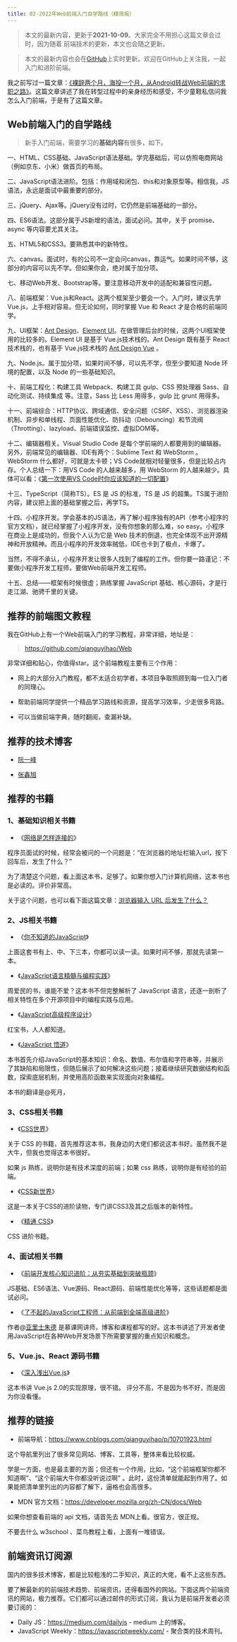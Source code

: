```yaml
---
title: 02-2022年Web前端入门自学路线（精简版）
---
```


<ArticleTopAd></ArticleTopAd>


> 本文的最新内容，更新于**2021-10-09**。大家完全不用担心这篇文章会过时，因为随着 前端技术的更新，本文也会随之更新。

> 本文的最新内容也会在[GitHub](https://github.com/qianguyihao/Web)上实时更新。欢迎在GitHub上关注我，一起入门和进阶前端。

我之前写过一篇文章：[《裸辞两个月，海投一个月，从Android转战Web前端的求职之路》](http://www.cnblogs.com/smyhvae/p/8732781.html)。这篇文章讲述了我在转型过程中的亲身经历和感受，不少童鞋私信问我怎么入门前端，于是有了这篇文章。

## Web前端入门的自学路线

> 新手入门前端，需要学习的**基础内容**有很多，如下。

一、HTML、CSS基础、JavaScript语法基础。学完基础后，可以仿照电商网站（例如京东、小米）做首页的布局。

二、JavaScript语法进阶。包括：作用域和闭包、this和对象原型等。相信我，JS语法，永远是面试中最重要的部分。

三、jQuery、Ajax等。jQuery没有过时，它仍然是前端基础的一部分。

四、ES6语法。这部分属于JS新增的语法，面试必问。其中，关于 promise、async 等内容要尤其关注。

五、HTML5和CSS3。要熟悉其中的新特性。

六、canvas。面试时，有的公司不一定会问canvas，靠运气。如果时间不够，这部分的内容可以先不学。但如果你会，绝对属于加分项。

七、移动Web开发、Bootstrap等。要注意移动开发中的适配和兼容性问题。

八、前端框架：Vue.js和React。这两个框架至少要会一个。入门时，建议先学Vue.js，上手相对容易。但无论如何，同时掌握 Vue 和 React 才是合格的前端同学。

九、UI框架：[Ant Design](https://ant.design/index-cn)、[Element UI](https://element.eleme.cn/#/)。在做管理后台的时候，这两个UI框架使用的比较多的。Element UI 是基于 Vue.js技术栈的。Ant Design 既有基于  React技术栈的，也有基于 Vue.js技术栈的 [Ant Design Vue](https://antdv.com/) 。

九、Node.js。属于加分项，如果时间不够，可以先不学，但至少要知道 Node 环境的配置，以及 Node 的一些基础知识。

十、前端工程化：构建工具 Webpack、构建工具 gulp、CSS 预处理器 Sass、自动化测试、持续集成 等。注意，Sass 比 Less 用得多，gulp 比 grunt 用得多。

十一、前端综合：HTTP协议、跨域通信、安全问题（CSRF、XSS）、浏览器渲染机制、异步和单线程、页面性能优化、防抖动（Debouncing）和节流阀（Throtting）、lazyload、前端错误监控、虚拟DOM等。

十二、编辑器相关。Visual Studio Code 是每个学前端的人都要用到的编辑器。另外，前端常见的编辑器、IDE有两个：Sublime Text 和 WebStorm 。WebStorm 什么都好，可就是太卡顿；VS Code就相对轻量很多，但是比较占内存。个人总结一下：用VS Code 的人越来越多，用 WebStorm 的人越来越少。具体可以看：《[第一次使用VS Code时你应该知道的一切配置](https://www.cnblogs.com/qianguyihao/p/10732375.html)》

十三、TypeScript（简称TS）。ES 是 JS 的标准，TS 是 JS 的超集。TS属于进阶内容，建议把上面的基础掌握之后，再学TS。

十四、小程序开发。学会基本的JS语法，再了解小程序独有的API（参考小程序的官方文档），就已经掌握了小程序开发，没有你想象的那么难，so easy。小程序在商业上是成功的，但我个人认为它是 Web 技术的倒退，也完全体现不出开源精神和开放精神。而且小程序的开发效率贼低，IDE也卡到了极点，卡爆了。

当然，不得不承认，小程序开发让很多人找到了编程的工作。但你要一路谨记：不要做小程序开发工程师，要做Web前端开发工程师。

十五、总结——框架有时候很虚；熟练掌握 JavaScript 基础、核心源码，才是行走江湖、驰骋千里的关键。

## 推荐的前端图文教程

我在GitHub上有一个Web前端入门的学习教程，非常详细，地址是：

> <https://github.com/qianguyihao/Web>

非常详细和贴心，你值得star。这个前端教程主要有三个作用：

- 网上的大部分入门教程，都不太适合初学者，本项目争取照顾到每一位入门者的同理心。

- 帮助前端同学提供一个精品学习路线和资源，提高学习效率，少走很多弯路。

- 可以当做前端字典，随时翻阅，查漏补缺。

## 推荐的技术博客

- [阮一峰](http://www.ruanyifeng.com/blog/)

- [张鑫旭](http://www.zhangxinxu.com/wordpress/)

## 推荐的书籍

### 1、基础知识相关书籍


- 《[网络是怎样连接的](https://book.douban.com/subject/26941639/)》

程序员面试的时候，经常会被问的一个问题是：“在浏览器的地址栏输入url，按下回车后，发生了什么？”

为了清楚这个问题，看上面这本书，足够了。如果你想入门计算机网络，这本书也是必读的。评价非常高。

关于这个问题，也可以看下面这篇文章：[浏览器输入 URL 后发生了什么？](https://zhuanlan.zhihu.com/p/43369093)

### 2、JS相关书籍

- 《[你不知道的JavaScript](https://book.douban.com/subject/26351021/)》

上面这套书有上、中、下三本，你都可以读一读。如果时间不够，那就先读第一本。

- 《[JavaScript语言精髓与编程实践](https://book.douban.com/subject/35085910/)》

周爱民的书，谁能不爱？这本书不但完整解析了 JavaScript 语言，还逐一剖析了相关特性在多个开源项目中的编程实践与应用。

- 《[JavaScript高级程序设计](https://book.douban.com/subject/35175321/)》

红宝书，人人都知道。

- 《[JavaScript 悟道](https://book.douban.com/subject/35469273/)》

本书首先介绍JavaScript的基本知识：命名、数值、布尔值和字符串等，并展示了其缺陷和局限性，但随后展示了如何解决这些问题；接着继续研究数据结构和函数，探索底层机制，并使用高阶函数来实现面向对象编程。

本书的翻译是@死月，

### 3、CSS相关书籍

- 《[CSS世界](https://book.douban.com/subject/27615777/)》

关于 CSS 的书籍，首先推荐这本书，我身边的大佬们都说这本书好。虽然我不是大牛，但我也觉得这本书很好。

如果 js 熟练，说明你是有技术深度的前端；如果 css 熟练，说明你是有经验的前端。

- 《[CSS新世界](https://book.douban.com/subject/35539710/)》

这是一本关于CSS的进阶读物，专门讲CSS3及其之后版本的新特性。

- 《[精通 CSS](https://book.douban.com/subject/30450258/)》

CSS 进阶书籍。

### 4、面试相关书籍

- 《[前端开发核心知识进阶：从夯实基础到突破瓶颈](https://book.douban.com/subject/35218831/)》

JS基础、ES6语法、Vue源码、React源码、前端性能优化等等，这些话题都是面试必问。

- 《[了不起的JavaScript工程师：从前端到全端高级进阶](https://book.douban.com/subject/34788884/)》

作者@[亚里士朱德](https://yalishizhude.github.io/about/) 是慕课网讲师，博客和课程都写的好。这本书讲述了开发者使用JavaScript在各种Web开发场景下所需要掌握的重点知识和概念。

### 5、Vue.js、React 源码书籍

- 《[深入浅出Vue.js](https://book.douban.com/subject/32581281/)》

这本书讲 Vue.js 2.0的实现原理，很不错。 评分不高，不是因为书不好，而是因为你没看懂。

## 推荐的链接

- 前端导航：<https://www.cnblogs.com/qianguyihao/p/10701923.html>

这个导航里列出了很多常见网站、博客、工具等，整体来看比较权威。

学是一方面，也是最主要的方面；但还有一个作用，比如，“这个前端框架你都不知道啊”、“这个前端大牛你都没听说过啊” 。此时，这份清单就能起到作用了。如果能把清单里列出的内容都了解下，逼格也会高很多。

- MDN 官方文档：<https://developer.mozilla.org/zh-CN/docs/Web>

如果你想查看前端的 api 文档，请首先去 MDN上看。很官方，很正规。

不要去什么 w3school 、菜鸟教程上看，上面有一堆错误。

## 前端资讯订阅源

国内的很多技术博客，都是比较粗浅的二手知识，真正的大佬，看不上这些东西。

要了解最新的的前端技术趋势、前端资讯，还得看国外的网站。下面这两个前端资讯的网站，极力推荐。它们都可以通过邮件的形式订阅，我认为是前端开发者必须要订阅的：

- Daily JS：<https://medium.com/dailyjs>  - medium 上的博客。
- JavaScript Weekly：<https://javascriptweekly.com/>  - 聚合类的技术周刊。


